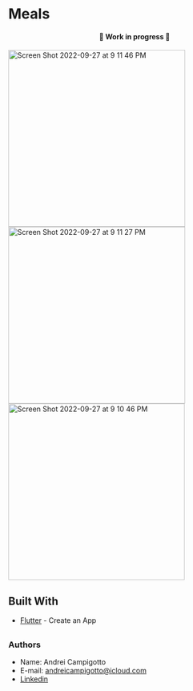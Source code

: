 # Meals

<h4 align="center"> 
	🚧   Work in progress   🚧
</h4>


<p>
<img width="353" alt="Screen Shot 2022-09-27 at 9 11 46 PM" src="https://user-images.githubusercontent.com/38699529/192659230-e6988043-66ea-46c2-be60-f0b17f15ef5a.png">
<img width="353" alt="Screen Shot 2022-09-27 at 9 11 27 PM" src="https://user-images.githubusercontent.com/38699529/192659235-2c4e8050-ec6c-46bd-87fd-d02d02a47755.png">
<img width="352" alt="Screen Shot 2022-09-27 at 9 10 46 PM" src="https://user-images.githubusercontent.com/38699529/192659240-86771350-8c50-40f5-a3ac-76fa629d6749.png">

</p>


## Built With
- [Flutter](https://flutter.dev) - Create an App

##

### Authors
- Name: Andrei Campigotto
- E-mail: andreicampigotto@icloud.com
- [Linkedin](https://www.linkedin.com/in/andrei-campigotto/)
